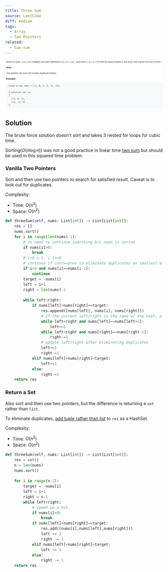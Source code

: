 ```yaml
---
title: Three Sum
source: LeetCode
diff: medium
tags:
  - Array
  - Two Pointers
related:
  - two-sum
---
```


<img class="medium-zoom" src="/algo/3sum.png" alt="https://leetcode.com/problems/3sum">

## Solution

The brute force solution doesn't sort and takes 3 nested for loops for cubic time.

Sorting($O(n \log n)$) was not a good practice in linear time [two sum](two_sum) but should be used in this squared time problem.

### Vanilla Two Pointers

Sort and then use two pointers to search for satisfied result. Caveat is to look out for duplicates.

Complexity:

- Time: $O(n^2)$
- Space: $O(n^2)$

```py
def threeSum(self, nums: List[int]) -> List[List[int]]:
    res = []
    nums.sort()
    for i in range(len(nums)-2):
        # no need to continue searching b/c nums is sorted
        if nums[i]>0:
            break
        # i>0 s.t. i-1>=0
        # continue if curr==prev to eliminate duplicates on smallest elt
        if i>0 and nums[i]==nums[i-1]:
            continue
        target = -nums[i]
        left = i+1
        right = len(nums)-1

        while left<right:
            if nums[left]+nums[right]==target:
                res.append([nums[left], nums[i], nums[right]])
                # if the current left/right is the same w/ the next, a duplicate would be returned
                while left<right and nums[left]==nums[left+1]:
                    left+=1
                while left<right and nums[right]==nums[right-1]:
                    right-=1
                # update left/right after eliminating duplicates
                left+=1
                right-=1
            elif nums[left]+nums[right]<target:
                left+=1
            else:
                right-=1
    return res
```

### Return a Set

Also sort and then use two pointers, but the difference is returning a `set` rather than `list`.

To eliminate duplicates, [add tuple rather than list](/blog/python.html#list-cannot-be-hashed) to `res` as a HashSet.

Complexity:

- Time: $O(n^2)$
- Space: $O(n^2)$

```py
def threeSum(self, nums: List[int]) -> List[List[int]]:
    res = set()
    n = len(nums)
    nums.sort()

    for i in range(n-2):
        target = -nums[i]
        left = i+1
        right = n-1
        while left<right:
            # speed up a bit
            if nums[i]>0:
                break
            if nums[left]+nums[right]==target:
                res.add((nums[i],nums[left],nums[right]))
                left += 1
                right -= 1
            elif nums[left]+nums[right]<target:
                left += 1
            else:
                right -= 1
    return res
```

